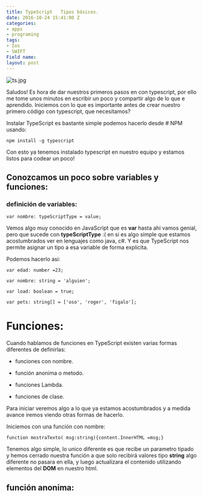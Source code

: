 ```yaml
---
title: TypeScript   Tipos básicos.
date: 2016-10-24 15:41:00 Z
categories:
- apps
- programing
tags:
- Ios
- SWIFT
Field name: 
layout: post
---
```


![ts.jpg](/uploads/ts.jpg)

Saludos! 
Es hora de dar nuestros primeros pasos en con typescript, por ello me tome unos minutos en escribir un poco y compartir algo de lo que e aprendido. 
Iniciemos con lo que es importante antes de crear nuestro primero código con typescript, que necesitamos?

Instalar TypeScript es bastante simple podemos hacerlo desde # NPM usando:

`npm install -g typescript`

Con esto ya tenemos instalado typescript en nuestro equipo y estamos listos para codear un poco!

## Conozcamos un poco sobre  variables y funciones:

### definición de variables:
`var nombre: typeScriptType = value;`

Vemos algo muy conocido en JavaScript que es  **var** hasta ahi vamos genial, pero que sucede con **typeScriptType** :( en si es algo simple que estamos acostumbrados ver en lenguajes como java, c#. Y es que TypeScript nos permite asignar un tipo a esa variable de forma explicita. 

Podemos hacerlo asi:

`var edad: number =23;`

`var nombre: string = 'alguien';`

`var load: boolean = true;`

`var pets: string[] = ['oso', 'roger', 'figalo'];`

# Funciones:
 Cuando hablamos de funciones en TypeScript existen varias formas diferentes de definirlas:

* funciones con nombre.

* función anonima o metodo.

* funciones Lambda.

* funciones de clase.


 Para iniciar veremos algo a lo que ya estamos acostumbrados y a medida avance iremos viendo otras formas de hacerlo.

Iniciemos con una función con nombre:

`function mostraTexto( msg:string){content.InnerHTML =msg;}`

Tenemos algo simple, lo unico diferente es que recibe un parametro tipado y hemos cerrado nuestra función a que solo recibirá valores tipo **string** algo diferente no pasara en ella, y luego actualizara el contenido utilizando elementos del **DOM** en nuestro html.

## función anonima:









 


